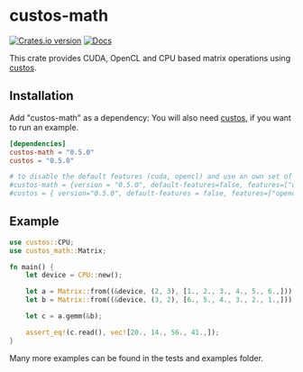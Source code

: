 # custos-math

[![Crates.io version](https://img.shields.io/crates/v/custos-math.svg)](https://crates.io/crates/custos-math)
[![Docs](https://docs.rs/custos-math/badge.svg?version=0.5.0)](https://docs.rs/custos-math/0.5.0/custos-math/)

This crate provides CUDA, OpenCL and CPU based matrix operations using [custos].

[custos]: https://github.com/elftausend/custos

## Installation

Add "custos-math" as a dependency:
You will also need [custos], if you want to run an example.
```toml
[dependencies]
custos-math = "0.5.0"
custos = "0.5.0"

# to disable the default features (cuda, opencl) and use an own set of features:
#custos-math = {version = "0.5.0", default-features=false, features=["opencl"]}
#custos = { version="0.5.0", default-features = false, features=["opencl"]}
```

## Example

```rust
use custos::CPU;
use custos_math::Matrix;

fn main() {
    let device = CPU::new();

    let a = Matrix::from((&device, (2, 3), [1., 2., 3., 4., 5., 6.,]));
    let b = Matrix::from((&device, (3, 2), [6., 5., 4., 3., 2., 1.,]));

    let c = a.gemm(&b);

    assert_eq!(c.read(), vec![20., 14., 56., 41.,]);
}
```

Many more examples can be found in the tests and examples folder.